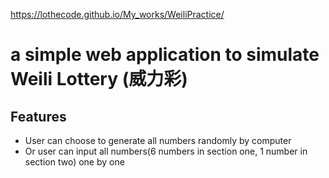 https://lothecode.github.io/My_works/WeiliPractice/

# a simple web application to simulate Weili Lottery (威力彩)

## Features
- User can choose to generate all numbers randomly by computer
- Or user can input all numbers(6 numbers in section one, 1 number in section two) one by one